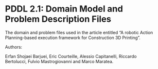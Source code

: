 # PDDL 2.1: Domain Model and Problem Description Files
The domain and problem files used in the article entitled “A robotic Action Planning-based execution framework for Construction 3D Printing”.

Authors:

Erfan Shojaei Barjuei, Eric Courteille, Alessio Capitanelli, Riccardo Bertolucci, Fulvio Mastrogiovanni and Marco Maratea.
